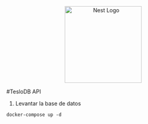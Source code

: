 <p align="center">
  <a href="http://nestjs.com/" target="blank"><img src="https://nestjs.com/img/logo-small.svg" width="200" alt="Nest Logo" /></a>
</p>

#TesloDB API

1. Levantar la base de datos

```
docker-compose up -d
```

